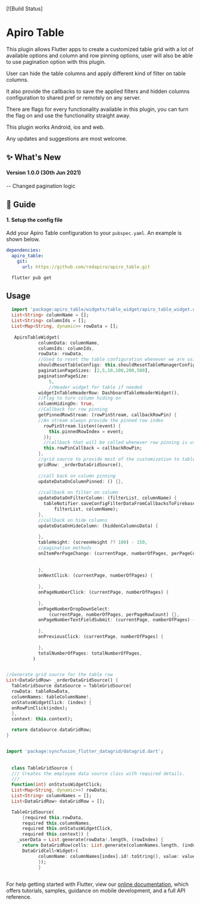 [![Build Status]
# Apiro Table

This plugin allows Flutter apps to create a customized table grid with a lot of available options and column and row pinning options, user will also be able to use pagination option with this plugin.

User can hide the table columns and apply different kind of filter on table columns.

It also provide the callbacks to save the applied filters and hidden columns configuration to shared pref or remotely on any server.

There are flags for every functionality available in this plugin, you can turn the flag on and use the functionality straight away.

This plugin works Android, ios and web.

Any updates and suggestions are most welcome.


## :sparkles: What's New
#### Version 1.0.0 (30th Jun 2021)

-- Changed pagination logic

## :book: Guide

#### 1. Setup the config file

Add your Apiro Table configuration to your `pubspec.yaml`.
An example is shown below. 
```yaml
dependencies:
  apiro_table:
    git:
      url: https://github.com/redapiro/apiro_table.git
```

```
  flutter pub get
```

## Usage
```dart
  import 'package:apiro_table/widgets/table_widget/apiro_table_widget.dart';
  List<String> columnName = [];
  List<String> columnIds = [];
  List<Map<String, dynamic>> rowData = [];
  
   ApiroTableWidget(
            columnData: columnName,
            columnIds: columnIds,
            rowData: rowData,
            //Used to reset the table configuration whenever we are using multiple tables in single project
            shouldResetTableConfigs: this.shouldResetTableManagerConfig,
            paginationPageSizes: [2,5,10,100,200,500],
            paginationPageSize:
                5,
                //Header widget for table if needed 
            widgetInTableHeaderRow: DashboardTableHeaderWidget(),
            //Flag to turn column hiding on
            columnHidingOn: true,
            //Callback for row pinning
            getPinnedRowStream: (rowPinStream, callbackRowPin) {
            //An stream always provide the pinned row index
              rowPinStream.listen((event) {
                this.pinnedRowIndex = event;
              });
              //callback that will be called whenever row pinning is used at client side
              this.rowPinCallback = callbackRowPin;
            },
            //grid source to provide most of the customization to table cell
            gridRow: _orderDataGridSource(),
            
            //call back on column pinning
            updateDataOnColumnPinned: () {},
            
            //callback on filter on column
            updateDataOnFilterColumn: (filterList, columnName) {
              tableNotifier.saveConfigFilterDataFromCallbacksToFirebase(
                  filterList, columnName);
            },
            //callback on hide columns
            updateDataOnHideColumn: (hiddenColumnsData) {
            
            },
            tableHeight: (screenHeight ?? 100) - 150,
            //pagination methods
            onItemPerPageChange: (currentPage, numberOfPages, perPageCount) {
              
              
            },
            onNextClick: (currentPage, numberOfPages) {
              
            },
            onPageNumberClick: (currentPage, numberOfPages) {
              
            },
            onPageNumberDropDownSelect:
                (currentPage, numberOfPages, perPageRowCount) {},
            onPageNumberTextFieldSubmit: (currentPage, numberOfPages) {
              
            },
            onPreviousClick: (currentPage, numberOfPages) {
              
            },
            totalNumberOfPages: totalNumberOfPages,
          )


//Generate grid source for the table row
List<DataGridRow> _orderDataGridSource() {
  TableGridSource dataSource = TableGridSource(
  rowData: tableRowData,
  columnNames: tableColumnName!,
  onStatusWidgetClick: (index) {
  onRowPinClick(index);
  },
  context: this.context);

  return dataSource.dataGridRow;
}


import 'package:syncfusion_flutter_datagrid/datagrid.dart';
  
  
  class TableGridSource {
  /// Creates the employee data source class with required details.
  ///
  Function(int) onStatusWidgetClick;
  List<Map<String, dynamic>>? rowData;
  List<String> columnNames = [];
  List<DataGridRow> dataGridRow = [];

  TableGridSource(
      {required this.rowData,
      required this.columnNames,
      required this.onStatusWidgetClick,
      required this.context}) {
    _userData = List.generate(rowData!.length, (rowIndex) {
      return DataGridRow(cells: List.generate(columnNames.length, (index) {
      DataGridCell<Widget>(
            columnName: columnNames[index].id!.toString(), value: valueWidget);
            });
            }
  

```

For help getting started with Flutter, view our 
[online documentation](https://flutter.dev/docs), which offers tutorials, 
samples, guidance on mobile development, and a full API reference.
